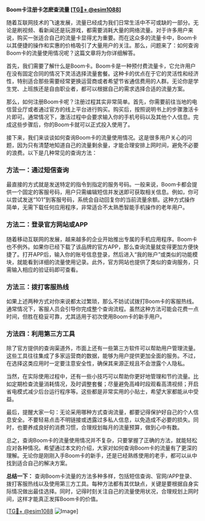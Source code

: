 **Boom卡注册卡怎麽查流量 [[TG💪+ @esim1088](https://t.me/s/esim1088)]**

随着互联网技术的飞速发展，流量已经成为我们日常生活中不可或缺的一部分。无论是刷视频、看新闻还是玩游戏，都需要消耗大量的网络流量。对于许多用户来说，购买一张适合自己的流量卡显得尤为重要。而在这众多的流量卡中，Boom卡以其便捷的操作和实惠的价格吸引了大量用户的关注。那么，问题来了：如何查询Boom卡的流量使用情况呢？这篇文章将为你详细解答。

首先，我们需要了解什么是Boom卡。Boom卡是一种预付费流量卡，它允许用户在没有固定合同的情况下灵活选择流量套餐。这种卡的优点在于它的灵活性和经济性，特别适合那些需要经常更换运营商或者希望节省通信费用的人群。无论你是学生党、上班族还是自由职业者，都可以根据自己的需求选择合适的流量方案。

那么，如何注册Boom卡呢？注册过程其实非常简单。首先，你需要前往当地的电信营业厅或者通过官方的线上平台进行购买。购买后，按照说明书上的步骤激活卡片即可。通常情况下，激活过程中会要求输入你的手机号码以及其他个人信息。完成这些步骤后，你的Boom卡就可以正式投入使用了。

接下来，我们来谈谈如何查询Boom卡的流量使用情况。这是很多用户关心的问题，因为只有清楚地知道自己的流量剩余量，才能合理安排上网时间，避免不必要的浪费。以下是几种常见的查询方法：

### 方法一：通过短信查询

最直接的方式就是发送特定的指令到指定的服务号码。一般来说，Boom卡都会提供一个固定的客服号码，用户只需编辑短信并发送即可获取相关信息。例如，你可以尝试发送“101”到客服号码，系统会自动回复你的当前流量余额。这种方式操作简单，无需下载任何应用程序，非常适合不太熟悉智能手机操作的老年用户。

### 方法二：登录官方网站或APP

随着移动互联网的发展，越来越多的企业开始推出专属的手机应用程序。Boom卡也不例外。如果你已经下载了该品牌的官方APP，那么查询流量就变得更加方便快捷了。打开APP后，输入你的账号信息登录，然后进入“我的账户”或类似的功能模块，就能看到详细的流量使用记录。此外，官方网站也提供了类似的查询服务，只需输入相应的验证码即可查看。

### 方法三：拨打客服热线

如果上述两种方式对你来说都太过繁琐，那么不妨试试拨打Boom卡的客服热线。通常情况下，客服人员会引导你完成整个查询流程。虽然这种方法可能会花费一点时间，但胜在稳妥可靠，尤其适用于初次使用Boom卡的新手用户。

### 方法四：利用第三方工具

除了官方提供的查询渠道外，市面上还有一些第三方软件可以帮助用户管理流量。这些工具往往集成了多家运营商的数据，能够为用户提供更加全面的服务。不过，在选择这类应用时一定要注意安全性，确保其来源正规且不会泄露个人隐私。

当然，在实际使用过程中，还有一些小技巧可以帮助你更好地管理和节约流量。比如定期检查流量消耗情况，及时调整套餐；尽量避免高峰时段观看高清视频；开启省电模式减少后台运行程序等。这些都是非常实用的小贴士，希望大家都能从中受益。

最后，提醒大家一句：无论采用哪种方式查询流量，都要记得保护好自己的个人信息安全。不要轻易点击不明链接或透露过多私人信息，以免造成不必要的损失。同时，也要养成良好的消费习惯，合理规划每月的流量预算，做到心中有数。

总之，查询Boom卡的流量使用情况并不复杂，只要掌握了正确的方法，就能轻松应对各种情况。希望通过本文的介绍，大家对如何查询Boom卡的流量有了更深的理解。无论你是刚刚入手Boom卡的新手，还是已经熟练使用的老手，都可以从中找到适合自己的解决方案。

**总结一下：** 查询Boom卡流量的方法多种多样，包括短信查询、官网/APP登录、拨打客服热线以及使用第三方工具。每种方法都有其优缺点，关键是要根据自身实际情况做出最佳选择。同时，记得时刻关注自己的流量使用状况，合理规划上网时间，这样才能真正发挥Boom卡的价值。

[[TG💪+ @esim1088](https://t.me/s/esim1088) ![Image](https://i.postimg.cc/4NQfJmqS/Snipaste-2025-05-13-00-14-12.png)]